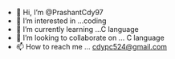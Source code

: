 - 👋 Hi, I’m @PrashantCdy97
- 👀 I’m interested in ...coding
- 🌱 I’m currently learning ...C language
- 💞️ I’m looking to collaborate on ... C language
- 📫 How to reach me ... cdypc524@gmail.com

<!---
PrashantCdy97/PrashantCdy97 is a ✨ special ✨ repository because its `README.md` (this file) appears on your GitHub profile.
You can click the Preview link to take a look at your changes.
--->
